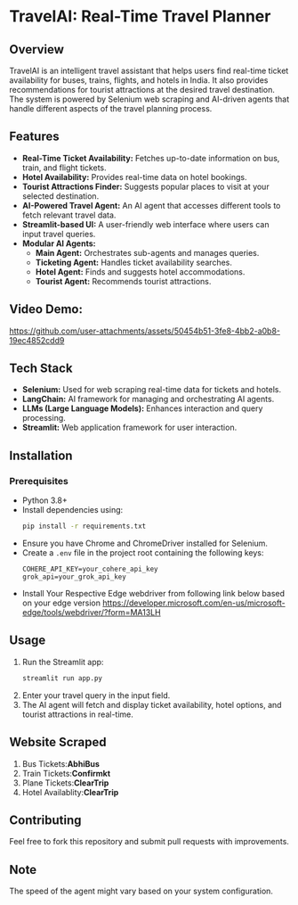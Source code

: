 # TravelAI: Real-Time Travel Planner

## Overview
TravelAI is an intelligent travel assistant that helps users find real-time ticket availability for buses, trains, flights, and hotels in India. It also provides recommendations for tourist attractions at the desired travel destination. The system is powered by Selenium web scraping and AI-driven agents that handle different aspects of the travel planning process.

## Features
- **Real-Time Ticket Availability:** Fetches up-to-date information on bus, train, and flight tickets.
- **Hotel Availability:** Provides real-time data on hotel bookings.
- **Tourist Attractions Finder:** Suggests popular places to visit at your selected destination.
- **AI-Powered Travel Agent:** An AI agent that accesses different tools to fetch relevant travel data.
- **Streamlit-based UI:** A user-friendly web interface where users can input travel queries.
- **Modular AI Agents:**
  - **Main Agent:** Orchestrates sub-agents and manages queries.
  - **Ticketing Agent:** Handles ticket availability searches.
  - **Hotel Agent:** Finds and suggests hotel accommodations.
  - **Tourist Agent:** Recommends tourist attractions.
## Video Demo:


https://github.com/user-attachments/assets/50454b51-3fe8-4bb2-a0b8-19ec4852cdd9


## Tech Stack
- **Selenium:** Used for web scraping real-time data for tickets and hotels.
- **LangChain:** AI framework for managing and orchestrating AI agents.
- **LLMs (Large Language Models):** Enhances interaction and query processing.
- **Streamlit:** Web application framework for user interaction.

## Installation
### Prerequisites
- Python 3.8+
- Install dependencies using:
  ```bash
  pip install -r requirements.txt
  ```
- Ensure you have Chrome and ChromeDriver installed for Selenium.
- Create a `.env` file in the project root containing the following keys:
  ```
  COHERE_API_KEY=your_cohere_api_key
  grok_api=your_grok_api_key
  ```
- Install Your Respective Edge webdriver from following link below based on your edge version
  https://developer.microsoft.com/en-us/microsoft-edge/tools/webdriver/?form=MA13LH

## Usage
1. Run the Streamlit app:
   ```bash
   streamlit run app.py
   ```
2. Enter your travel query in the input field.
3. The AI agent will fetch and display ticket availability, hotel options, and tourist attractions in real-time.

## Website Scraped
1) Bus Tickets:**AbhiBus**
2) Train Tickets:**Confirmkt**
3) Plane Tickets:**ClearTrip**
4) Hotel Availablity:**ClearTrip**

## Contributing
Feel free to fork this repository and submit pull requests with improvements.

## Note
The speed of the agent might vary based on your system configuration.


